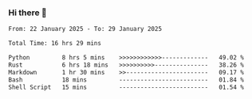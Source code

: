 ### Hi there 👋

<!--
**ututono/ututono** is a ✨ _special_ ✨ repository because its `README.md` (this file) appears on your GitHub profile.

Here are some ideas to get you started:

- 🔭 I’m currently working on ...
- 🌱 I’m currently learning ...
- 👯 I’m looking to collaborate on ...
- 🤔 I’m looking for help with ...
- 💬 Ask me about ...
- 📫 How to reach me: ...
- 😄 Pronouns: ...
- ⚡ Fun fact: ...
-->



<!--START_SECTION:waka-->

```txt
From: 22 January 2025 - To: 29 January 2025

Total Time: 16 hrs 29 mins

Python         8 hrs 5 mins    >>>>>>>>>>>>-------------   49.02 %
Rust           6 hrs 18 mins   >>>>>>>>>>---------------   38.26 %
Markdown       1 hr 30 mins    >>-----------------------   09.17 %
Bash           18 mins         -------------------------   01.84 %
Shell Script   15 mins         -------------------------   01.54 %
```

<!--END_SECTION:waka-->
